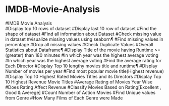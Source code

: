 # IMDB-Movie-Analysis
#IMDB Movie Analysis
<br>
#Display top 10 rows of dataset
#Display last 10 row of dataset
#Find the shape of dataset
#Find all information about Dataset
#Check missing value in dataset
#visualize missing values using seaborn¶
#Find missing values in percentage
#Drop all missing values
#Check Duplicate Values
#Overall Statistics about Dataframe¶
#Display Title of the movie having Runtime >=(greater) than 180 minutes
#In which year was the highest average voting
#In which year was the highest average voting
#Find the average rating for Each Director
#Display Top 10 lengthy movies title and runtime¶
#Display Number of movies per year
#Find most popular movie title(Highest revenue)
#Display Top 10 Highest Rated Movies Titles and its Directors
#Display Top 10 Highest Revenue Movie Titles
#Average Rating of Movies Year Wise
#Does Rating Affect Revenue
#Classify Movies Based on Rating[Excellent , Good & Averege]
#Count Number of Action Movies
#Find Unique values from Genre
#How Many Films of Each Genre were Made
